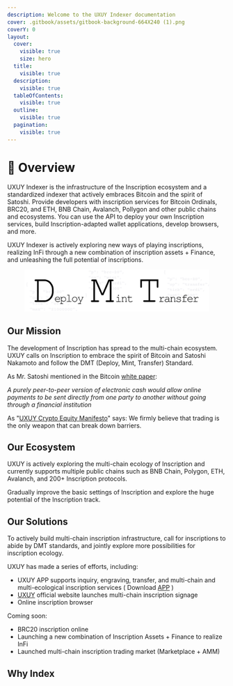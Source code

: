 ```yaml
---
description: Welcome to the UXUY Indexer documentation
cover: .gitbook/assets/gitbook-background-664X240 (1).png
coverY: 0
layout:
  cover:
    visible: true
    size: hero
  title:
    visible: true
  description:
    visible: true
  tableOfContents:
    visible: true
  outline:
    visible: true
  pagination:
    visible: true
---
```


# 🎃 Overview

UXUY Indexer is the infrastructure of the Inscription ecosystem and a standardized indexer that actively embraces Bitcoin and the spirit of  Satoshi. Provide developers with inscription services for Bitcoin Ordinals, BRC20, and ETH, BNB Chain, Avalanch, Pollygon and other public chains and ecosystems. You can use the API to deploy your own Inscription services, build Inscription-adapted wallet applications, develop browsers, and more.&#x20;

UXUY Indexer is actively exploring new ways of playing inscriptions, realizing InFi through a new combination of inscription assets + Finance, and unleashing the full potential of inscriptions.

<figure><picture><source srcset=".gitbook/assets/20240110- DMT-dark.png" media="(prefers-color-scheme: dark)"><img src=".gitbook/assets/20240110- DMT (1) (1).png" alt=""></picture><figcaption></figcaption></figure>

## Our Mission

The development of Inscription has spread to the multi-chain ecosystem. UXUY calls on Inscription to embrace the spirit of Bitcoin and Satoshi Nakamoto and follow the DMT (Deploy, Mint, Transfer) Standard.&#x20;

As Mr. Satoshi mentioned in the Bitcoin [white paper](https://bitcoin.org/bitcoin.pdf):&#x20;

_A purely peer-to-peer version of electronic cash would allow online payments to be sent directly from one party to another without going through a financial institution_&#x20;

As "[UXUY Crypto Equity Manifesto](https://blog.uxuy.com/the-uxuy-crypto-equity-manifesto-97e0d0f7b612)" says: We firmly believe that trading is the only weapon that can break down barriers.

## Our Ecosystem

UXUY is actively exploring the multi-chain ecology of Inscription and currently supports multiple public chains such as BNB Chain, Polygon, ETH, Avalanch, and 200+ Inscription protocols.&#x20;

Gradually improve the basic settings of Inscription and explore the huge potential of the Inscription track.

## Our Solutions

To actively build multi-chain inscription infrastructure, call for inscriptions to abide by DMT standards, and jointly explore more possibilities for inscription ecology.&#x20;

UXUY has made a series of efforts, including:

* UXUY APP supports inquiry, engraving, transfer, and multi-chain and multi-ecological inscription services ( Download [APP](https://uxuy.com/download) )&#x20;
* [UXUY](https://app.gitbook.com/o/KCzJiJ2iIEs4ytcyUPyK/s/8RjG9b3T8jxq2t0OOrIz/) official website launches multi-chain inscription signage&#x20;
* Online inscription browser

Coming soon:

* BRC20 inscription online&#x20;
* Launching a new combination of Inscription Assets + Finance to realize InFi&#x20;
* Launched multi-chain inscription trading market (Marketplace + AMM)

## Why Index
